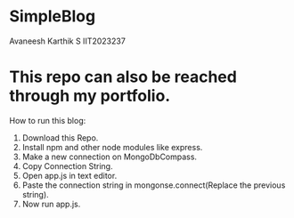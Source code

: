 # SimpleBlog
Avaneesh Karthik S
IIT2023237
# This repo can also be reached through my portfolio.
How to run this blog:

1. Download this Repo.
2. Install npm and other node modules like express.
3. Make a new connection on MongoDbCompass.
4. Copy Connection String.
5. Open app.js in text editor.
6. Paste the connection string in mongonse.connect(Replace the previous string).
7. Now run app.js.
